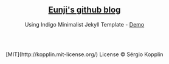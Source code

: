 <p align="center">
    <h2 align="center"><a href="https://dleunji.github.io">Eunji's github blog</a></h2>
</p>

<p align="center">Using Indigo Minimalist Jekyll Template - <a href="http://sergiokopplin.github.io/indigo/">Demo</a></p>

<br>

<br>


<p align="center">[MIT](http://kopplin.mit-license.org/) License © Sérgio Kopplin</p>
